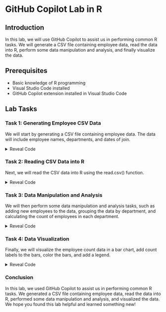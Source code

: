 # GitHub Copilot Lab in R

## Introduction
In this lab, we will use GitHub Copilot to assist us in performing common R tasks. We will generate a CSV file containing employee data, read the data into R, perform some data manipulation and analysis, and finally visualize the data.

## Prerequisites
- Basic knowledge of R programming
- Visual Studio Code installed
- GitHub Copilot extension installed in Visual Studio Code

## Lab Tasks

### Task 1: Generating Employee CSV Data
We will start by generating a CSV file containing employee data. The data will include employee names, departments, and dates of join.

<details>
<summary>Reveal Code</summary>

```r
# Generate employee data
employee_data <- data.frame(
    name = c("John Doe", "Jane Smith", "Alice Johnson", "Bob Brown", "Charlie Davis"),
    department = c("Engineering", "Marketing", "Human Resources", "Engineering", "Marketing"),
    date_of_join = c("2020-01-01", "2020-02-01", "2020-03-01", "2020-04-01", "2020-05-01")
)

# Write the data to a CSV file
write.csv(employee_data, "employee_data.csv", row.names = FALSE)
```

</details>

### Task 2: Reading CSV Data into R
Next, we will read the CSV data into R using the read.csv() function.

<details>
<summary>Reveal Code</summary>

```r
# Read the CSV data into R
employee_data <- read.csv("employee_data.csv")
```

</details>

### Task 3: Data Manipulation and Analysis
We will then perform some data manipulation and analysis tasks, such as adding new employees to the data, grouping the data by department, and calculating the count of employees in each department.

<details>
<summary>Reveal Code</summary>

```r
# Add new employees to the data
new_employees <- data.frame(
    name = c("Eve Evans", "Frank Foster"),
    department = c("Sales", "Marketing"),
    date_of_join = c("2022-01-01", "2022-02-01")
)

employee_data <- rbind(employee_data, new_employees)

# Group the data by department and calculate the count of employees in each department
employee_count <- table(employee_data$department)
```

</details>

### Task 4: Data Visualization
Finally, we will visualize the employee count data in a bar chart, add count labels to the bars, color the bars, and add a legend.

<details>
<summary>Reveal Code</summary>

```r
# Define colors for each bar
colors <- rainbow(length(employee_count))

# Visualize the data in a bar chart
bp <- barplot(employee_count, main = "Employee Count by Department", xlab = "Department", ylab = "Count", col = colors)

# Add count labels to the bars
text(x = bp, y = employee_count, label = employee_count, pos = 3, cex = 0.8, col = "black")

# Add a legend
legend("topright", legend = names(employee_count), fill = colors, cex = 0.8)
```

</details>

### Conclusion
In this lab, we used GitHub Copilot to assist us in performing common R tasks. We generated a CSV file containing employee data, read the data into R, performed some data manipulation and analysis, and visualized the data. We hope you found this lab helpful and learned something new!
